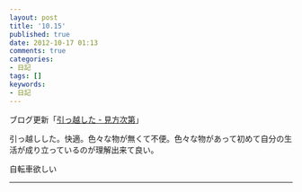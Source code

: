 ```yaml
---
layout: post
title: '10.15'
published: true
date: 2012-10-17 01:13
comments: true
categories:
- 日記
tags: []
keywords:
- 日記
---
```

ブログ更新「[引っ越した - 見方次第](http://soramugi.hateblo.jp/entry/2012/10/15/235424 "引っ越した - 見方次第")」

引っ越しした。快適。色々な物が無くて不便。色々な物があって初めて自分の生活が成り立っているのが理解出来て良い。

自転車欲しい

---

